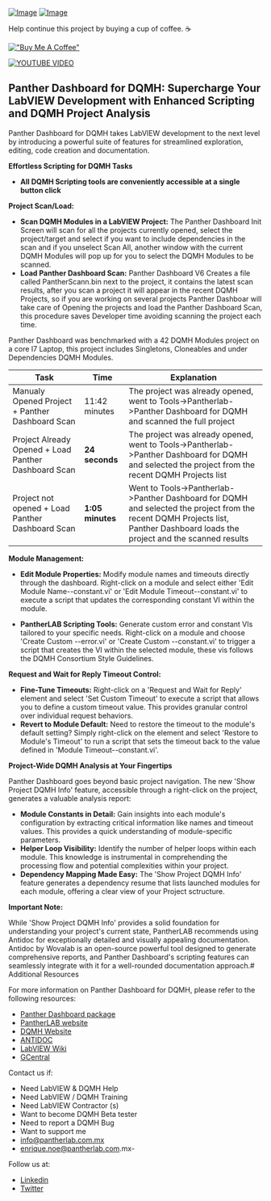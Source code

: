 [![Image](https://www.vipm.io/package/pantherlab_lib_panther_dashboard/badge.svg?metric=installs)](https://www.vipm.io/package/pantherlab_lib_panther_dashboard/) [![Image](https://www.vipm.io/package/pantherlab_lib_panther_dashboard/badge.svg?metric=stars)](https://www.vipm.io/package/pantherlab_lib_panther_dashboard/)

Help continue this project by buying a cup of coffee. ☕ 

[!["Buy Me A Coffee"](https://www.buymeacoffee.com/assets/img/custom_images/orange_img.png)](https://www.buymeacoffee.com/enoearias)

[![YOUTUBE VIDEO](https://img.youtube.com/vi/nnQTQAkw5Xo/0.jpg)]([https://www.youtube.com/watch?v=nnQTQAkw5Xo](https://youtu.be/PaLSg6yTlx8))

## Panther Dashboard for DQMH: Supercharge Your LabVIEW Development with Enhanced Scripting and DQMH Project Analysis

Panther Dashboard for DQMH takes LabVIEW development to the next level by introducing a powerful suite of features for streamlined exploration, editing, code creation and documentation.

**Effortless Scripting for DQMH Tasks**

* **All DQMH Scripting tools are conveniently accessible at a single button click**

**Project Scan/Load:**

* **Scan DQMH Modules in a LabVIEW Project:** The Panther Dashboard Init Screen will scan for all the projects currently opened, select the project/target and select if you want to include dependencies in the scan and if you unselect Scan All, another window with the current DQMH Modules will pop up for you to select the DQMH Modules to be scanned.
*  **Load Panther Dashboard Scan:** Panther Dashboard V6 Creates a file called PantherScann.bin next to the project, it contains the latest scan results, after you scan a project it will appear in the recent DQMH Projects, so if you are working on several projects Panther Dashboar will take care of Opening the projects and load the Panther Dashboard Scan, this procedure saves Developer time avoiding scanning the project each time.

Panther Dashboard was benchmarked with a 42 DQMH Modules project on a core I7 Laptop, this project includes Singletons, Cloneables and under Dependencies DQMH Modules.

| Task | Time | Explanation |
| ------- | ------- |----------|
| Manualy Opened Project + Panther Dashboard Scan  | 11:42 minutes    | The project was already opened, went to Tools->Pantherlab->Panther Dashboard for DQMH and scanned the full project|
| Project Already Opened + Load Panther Dashboard Scan | **24 seconds**    | The project was already opened, went to Tools->Pantherlab->Panther Dashboard for DQMH and selected the project from the recent DQMH Projects list|
| Project not opened + Load Panther Dashboard Scan    | **1:05 minutes**   | Went to Tools->Pantherlab->Panther Dashboard for DQMH and selected the project from the recent DQMH Projects list, Panther Dashboard loads the project and the scanned results|

**Module Management:**

* **Edit Module Properties:** Modify module names and timeouts directly through the dashboard. Right-click on a module and select either 'Edit Module Name--constant.vi' or 'Edit Module Timeout--constant.vi' to execute a script that updates the corresponding constant VI within the module.

* **PantherLAB Scripting Tools:** Generate custom error and constant VIs tailored to your specific needs. Right-click on a module and choose 'Create Custom --error.vi' or 'Create Custom --constant.vi' to trigger a script that creates the VI within the selected module, these vis follows the DQMH Consortium Style Guidelines.

**Request and Wait for Reply Timeout Control:**

* **Fine-Tune Timeouts:**  Right-click on a 'Request and Wait for Reply' element and select 'Set Custom Timeout' to execute a script that allows you to define a custom timeout value. This provides granular control over individual request behaviors.
* **Revert to Module Default:** Need to restore the timeout to the module's default setting? Simply right-click on the element and select 'Restore to Module's Timeout' to run a script that sets the timeout back to the value defined in 'Module Timeout--constant.vi'.

**Project-Wide DQMH Analysis at Your Fingertips**

Panther Dashboard goes beyond basic project navigation. The new 'Show Project DQMH Info' feature, accessible through a right-click on the project, generates a valuable analysis report:

* **Module Constants in Detail:**  Gain insights into each module's configuration by extracting critical information like names and timeout values. This provides a quick understanding of module-specific parameters.
* **Helper Loop Visibility:**  Identify the number of helper loops within each module. This knowledge is instrumental in comprehending the processing flow and potential complexities within your project.
* **Dependency Mapping Made Easy:**   The 'Show Project DQMH Info' feature generates a dependency resume that lists launched modules for each module, offering a clear view of your Project sctructure.

**Important Note:**

While 'Show Project DQMH Info' provides a solid foundation for understanding your project's current state, PantherLAB recommends using Antidoc for exceptionally detailed and visually appealing documentation. Antidoc by Wovalab is an open-source powerful tool designed to generate comprehensive reports, and Panther Dashboard's scripting features can seamlessly integrate with it for a well-rounded documentation approach.# Additional Resources

For more information on Panther Dashboard for DQMH, please refer to the following resources:

- [Panther Dashboard package](https://www.vipm.io/package/pantherlab_lib_panther_dashboard/)
- [PantherLAB website](https://pantherlab.com.mx/)
- [DQMH Website](https://dqmh.org/)
- [ANTIDOC](https://wovalab.gitlab.io/open-source/labview-doc-generator/)
- [LabVIEW Wiki](https://labviewwiki.org/wiki/Home)
- [GCentral](https://www.gcentral.org/)

 Contact us if:
- Need LabVIEW & DQMH Help
- Need LabVIEW / DQMH Training
- Need LabVIEW Contractor (s)
- Want to become DQMH Beta tester
- Need to report a DQMH Bug
- Want to support me
- info@pantherlab.com.mx
- enrique.noe@pantherlab.com.mx- 

Follow us at:
- [Linkedin](https://www.linkedin.com/company/pantherlabmx/)
- [Twitter](https://x.com/PantherLAB_)

 
